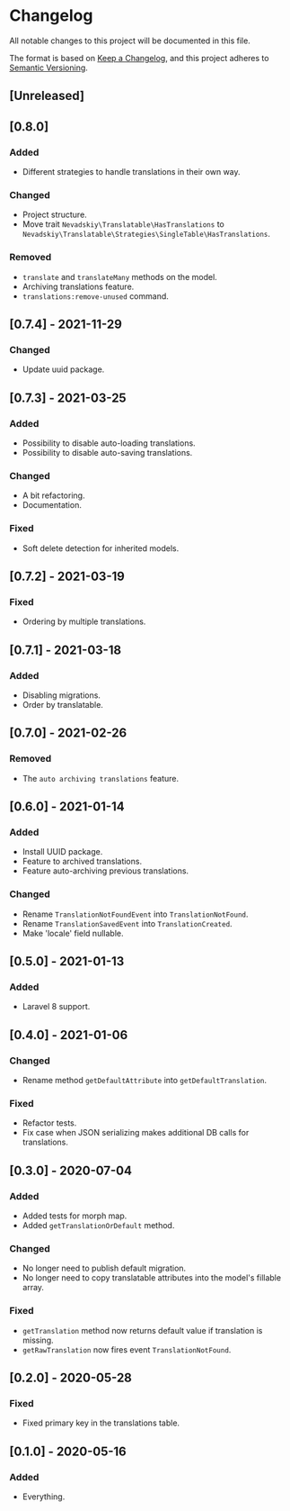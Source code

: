 # Changelog
All notable changes to this project will be documented in this file.

The format is based on [Keep a Changelog](https://keepachangelog.com/en/1.0.0/),
and this project adheres to [Semantic Versioning](https://semver.org/spec/v2.0.0.html).

## [Unreleased]

## [0.8.0]
### Added
- Different strategies to handle translations in their own way.

### Changed
- Project structure.
- Move trait `Nevadskiy\Translatable\HasTranslations` to `Nevadskiy\Translatable\Strategies\SingleTable\HasTranslations`.

### Removed
- `translate` and `translateMany` methods on the model.
- Archiving translations feature.
- `translations:remove-unused` command.

## [0.7.4] - 2021-11-29
### Changed
- Update uuid package.

## [0.7.3] - 2021-03-25
### Added
- Possibility to disable auto-loading translations.
- Possibility to disable auto-saving translations.

### Changed
- A bit refactoring.
- Documentation.

### Fixed
- Soft delete detection for inherited models.

## [0.7.2] - 2021-03-19
### Fixed
- Ordering by multiple translations.

## [0.7.1] - 2021-03-18
### Added
- Disabling migrations.
- Order by translatable.

## [0.7.0] - 2021-02-26
### Removed
- The `auto archiving translations` feature.

## [0.6.0] - 2021-01-14
### Added
- Install UUID package.
- Feature to archived translations.
- Feature auto-archiving previous translations.

### Changed
- Rename `TranslationNotFoundEvent` into `TranslationNotFound`.
- Rename `TranslationSavedEvent` into `TranslationCreated`.
- Make 'locale' field nullable.

## [0.5.0] - 2021-01-13
### Added
- Laravel 8 support.

## [0.4.0] - 2021-01-06
### Changed
- Rename method `getDefaultAttribute` into `getDefaultTranslation`.

### Fixed
- Refactor tests.
- Fix case when JSON serializing makes additional DB calls for translations.

## [0.3.0] - 2020-07-04
### Added
- Added tests for morph map.
- Added `getTranslationOrDefault` method.

### Changed
- No longer need to publish default migration.
- No longer need to copy translatable attributes into the model's fillable array.

### Fixed
- `getTranslation` method now returns default value if translation is missing.
- `getRawTranslation` now fires event `TranslationNotFound`.

## [0.2.0] - 2020-05-28
### Fixed
- Fixed primary key in the translations table.

## [0.1.0] - 2020-05-16
### Added
- Everything.
